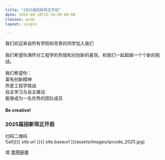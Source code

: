 ```yaml
---
title: "2025届招新现正开启"
date: 2024-09-18T15:34:30-04:00
classes: wide
layout: single

---
```

我们欢迎来自所有学院和背景的同学加入我们<br>
<br>
我们希望你满怀对工程学的热情和对创新的喜悦，和我们一起超越一个个新的挑战。<br>
<br>
我们希望你：<br>
富有创新精神<br>
热爱工程学挑战<br>
自主学习与自主推动<br>
能够成为一名优秀的团队成员<br>
#### Be creative!
### 2025届招新现正开启
扫码二维码 <br>
![alt]({{ site.url }}{{ site.baseurl }}/assets/images/qrcode_2025.jpg)

或 [使用链接][link] <br>

[link]:http://qm.qq.com/cgi-bin/qm/qr?_wv=1027&k=sii_BPPOQo-jCd0kfAE0IkyNxGe4Hhi1&authKey=hBYugn9iFp8vlvmd%2B62ZMEcN0gIWFmP4S7e%2BFDouc%2FMoD6%2Bks0W%2B6jSAJic52adX&noverify=0&group_code=337582573
